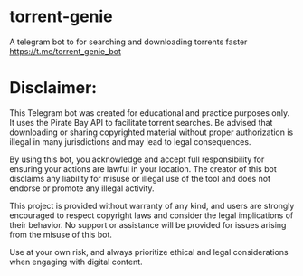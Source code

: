# torrent-genie

A telegram bot to for searching and downloading torrents faster
https://t.me/torrent_genie_bot

# Disclaimer:

This Telegram bot was created for educational and practice purposes only. It uses the Pirate Bay API to facilitate torrent searches. Be advised that downloading or sharing copyrighted material without proper authorization is illegal in many jurisdictions and may lead to legal consequences.

By using this bot, you acknowledge and accept full responsibility for ensuring your actions are lawful in your location. The creator of this bot disclaims any liability for misuse or illegal use of the tool and does not endorse or promote any illegal activity.

This project is provided without warranty of any kind, and users are strongly encouraged to respect copyright laws and consider the legal implications of their behavior. No support or assistance will be provided for issues arising from the misuse of this bot.

Use at your own risk, and always prioritize ethical and legal considerations when engaging with digital content.
